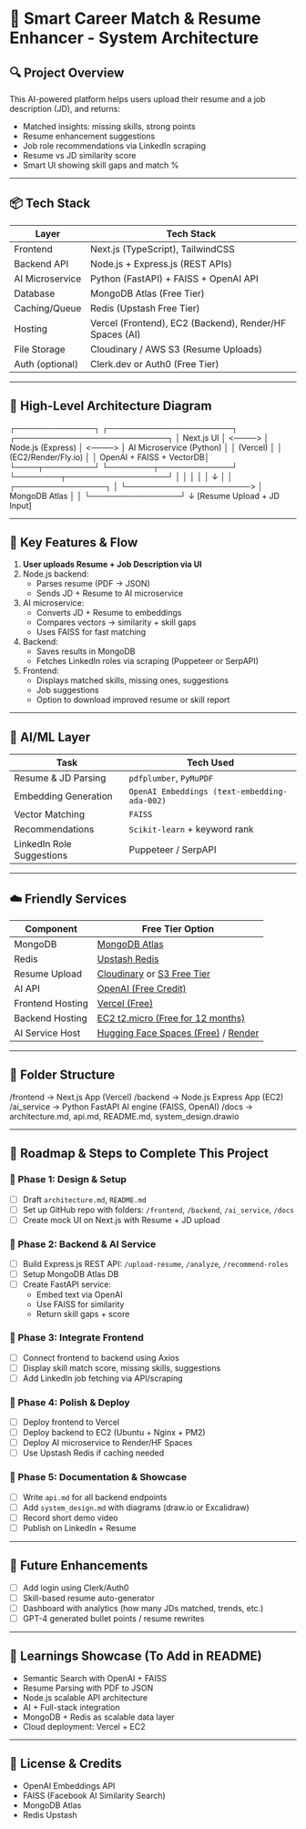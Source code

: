 # 🧠 Smart Career Match & Resume Enhancer - System Architecture

## 🔍 Project Overview
This AI-powered platform helps users upload their resume and a job description (JD), and returns:
- Matched insights: missing skills, strong points
- Resume enhancement suggestions
- Job role recommendations via LinkedIn scraping
- Resume vs JD similarity score
- Smart UI showing skill gaps and match %

---

## 📦 Tech Stack

| Layer         | Tech Stack                      |
|---------------|----------------------------------|
| Frontend      | Next.js (TypeScript), TailwindCSS |
| Backend API   | Node.js + Express.js (REST APIs) |
| AI Microservice | Python (FastAPI) + FAISS + OpenAI API |
| Database      | MongoDB Atlas (Free Tier)        |
| Caching/Queue | Redis (Upstash Free Tier)        |
| Hosting       | Vercel (Frontend), EC2 (Backend), Render/HF Spaces (AI) |
| File Storage  | Cloudinary / AWS S3 (Resume Uploads) |
| Auth (optional) | Clerk.dev or Auth0 (Free Tier) |

---

## 🧭 High-Level Architecture Diagram

┌──────────────┐        ┌──────────────────────┐        ┌───────────────────────────┐
│  Next.js UI  │ <────> │  Node.js (Express)   │ <────> │  AI Microservice (Python) │
│ (Vercel)     │        │  (EC2/Render/Fly.io) │        │  OpenAI + FAISS + VectorDB│
└────┬─────────┘        └────────┬─────────────┘        └────────┬──────────────────┘
     │                           │                                 │
     │                           │                                 ↓
     │                           │                        ┌────────────────┐
     │                           └──────────────────────> │  MongoDB Atlas │
     │                                                    └────────────────┘
     ↓
[Resume Upload + JD Input]


---

## 🧠 Key Features & Flow

1. **User uploads Resume + Job Description via UI**
2. Node.js backend:
   - Parses resume (PDF → JSON)
   - Sends JD + Resume to AI microservice
3. AI microservice:
   - Converts JD + Resume to embeddings
   - Compares vectors → similarity + skill gaps
   - Uses FAISS for fast matching
4. Backend:
   - Saves results in MongoDB
   - Fetches LinkedIn roles via scraping (Puppeteer or SerpAPI)
5. Frontend:
   - Displays matched skills, missing ones, suggestions
   - Job suggestions
   - Option to download improved resume or skill report

---

## 🧪 AI/ML Layer

| Task                         | Tech Used                     |
|------------------------------|-------------------------------|
| Resume & JD Parsing          | `pdfplumber`, `PyMuPDF`       |
| Embedding Generation         | `OpenAI Embeddings (text-embedding-ada-002)` |
| Vector Matching              | `FAISS`                       |
| Recommendations              | `Scikit-learn` + keyword rank |
| LinkedIn Role Suggestions    | Puppeteer / SerpAPI           |

---

## ☁️ Friendly Services

| Component         | Free Tier Option           |
|-------------------|----------------------------|
| MongoDB           | [MongoDB Atlas](https://www.mongodb.com/cloud/atlas) |
| Redis             | [Upstash Redis](https://upstash.com/) |
| Resume Upload     | [Cloudinary](https://cloudinary.com/) or [S3 Free Tier](https://aws.amazon.com/s3/) |
| AI API            | [OpenAI (Free Credit)](https://platform.openai.com/account/usage) |
| Frontend Hosting  | [Vercel (Free)](https://vercel.com) |
| Backend Hosting   | [EC2 t2.micro (Free for 12 months)](https://aws.amazon.com/ec2/) |
| AI Service Host   | [Hugging Face Spaces (Free)](https://huggingface.co/spaces) / [Render](https://render.com/) |

---

## 📂 Folder Structure

/frontend → Next.js App (Vercel)
/backend → Node.js Express App (EC2)
/ai_service → Python FastAPI AI engine (FAISS, OpenAI)
/docs → architecture.md, api.md, README.md, system_design.drawio



---

## 🚀 Roadmap & Steps to Complete This Project

### 🔹 Phase 1: Design & Setup
- [ ] Draft `architecture.md`, `README.md`
- [ ] Set up GitHub repo with folders: `/frontend`, `/backend`, `/ai_service`, `/docs`
- [ ] Create mock UI on Next.js with Resume + JD upload

### 🔹 Phase 2: Backend & AI Service
- [ ] Build Express.js REST API: `/upload-resume`, `/analyze`, `/recommend-roles`
- [ ] Setup MongoDB Atlas DB
- [ ] Create FastAPI service:
  - Embed text via OpenAI
  - Use FAISS for similarity
  - Return skill gaps + score

### 🔹 Phase 3: Integrate Frontend
- [ ] Connect frontend to backend using Axios
- [ ] Display skill match score, missing skills, suggestions
- [ ] Add LinkedIn job fetching via API/scraping

### 🔹 Phase 4: Polish & Deploy
- [ ] Deploy frontend to Vercel
- [ ] Deploy backend to EC2 (Ubuntu + Nginx + PM2)
- [ ] Deploy AI microservice to Render/HF Spaces
- [ ] Use Upstash Redis if caching needed

### 🔹 Phase 5: Documentation & Showcase
- [ ] Write `api.md` for all backend endpoints
- [ ] Add `system_design.md` with diagrams (draw.io or Excalidraw)
- [ ] Record short demo video
- [ ] Publish on LinkedIn + Resume

---

## 🧾 Future Enhancements

- [ ] Add login using Clerk/Auth0
- [ ] Skill-based resume auto-generator
- [ ] Dashboard with analytics (how many JDs matched, trends, etc.)
- [ ] GPT-4 generated bullet points / resume rewrites

---

## 📘 Learnings Showcase (To Add in README)

- Semantic Search with OpenAI + FAISS
- Resume Parsing with PDF to JSON
- Node.js scalable API architecture
- AI + Full-stack integration
- MongoDB + Redis as scalable data layer
- Cloud deployment: Vercel + EC2

---

## 📎 License & Credits
- OpenAI Embeddings API
- FAISS (Facebook AI Similarity Search)
- MongoDB Atlas
- Redis Upstash
